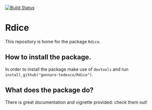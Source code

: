 [![Build Status](https://travis-ci.org/gennaro-tedesco/Rdice.svg?branch=master)](https://travis-ci.org/gennaro-tedesco/Rdice)

# Rdice

This repository is home for the package `Rdice`.

## How to install the package.

In order to install the package make use of `devtools` and run `install_github("gennaro-tedesco/Rdice")`.

## What does the package do?

There is great documentation and vignette provided: check them out!

